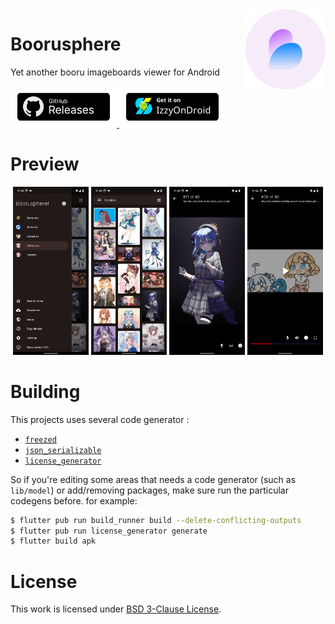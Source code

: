 <img src="assets/icons/exported/legacy-circle.png" alt="boorusphere icon" height="128" align="right">

# Boorusphere

Yet another booru imageboards viewer for Android

<a href="https://github.com/nullxception/boorusphere/releases">
    <img src="assets/button-GHReleases.png" alt="github release page" width="170">
</a>
<a href="https://apt.izzysoft.de/fdroid/index/apk/io.chaldeaprjkt.boorusphere">
    <img src="assets/button-IzzyOnDroid.png" alt="IzzyOnDroid release page" width="170">
</a>

# Preview
<p align="center">
    <img width="24%" src="assets/previews/screen0.jpg" alt="screenshot of application menu"/>
    <img width="24%" src="assets/previews/screen1.jpg" alt="screenshot of search result"/>
    <img width="24%" src="assets/previews/screen2.jpg" alt="screenshot of photo preview"/>
    <img width="24%" src="assets/previews/screen3.jpg" alt="screenshot of video preview"/>
</p>

# Building

This projects uses several code generator :
- [`freezed`](https://github.com/rrousselGit/freezed)
- [`json_serializable`](https://github.com/google/json_serializable.dart)
- [`license_generator`](https://github.com/icapps/flutter-icapps-license)

So if you're editing some areas that needs a code generator (such as `lib/model`) or add/removing packages, make sure run the particular codegens before. for example:

```bash
$ flutter pub run build_runner build --delete-conflicting-outputs
$ flutter pub run license_generator generate
$ flutter build apk
```

# License

This work is licensed under [BSD 3-Clause License](LICENSE.md).

